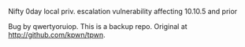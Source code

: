 Nifty 0day local priv. escalation vulnerability affecting 10.10.5 and prior

Bug by qwertyoruiop. This is a backup repo. 
Original at http://github.com/kpwn/tpwn.
